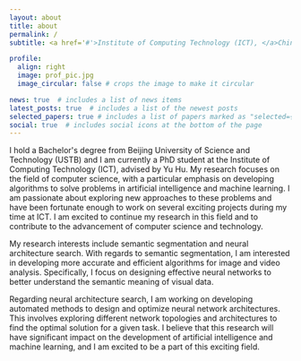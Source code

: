 ```yaml
---
layout: about
title: about
permalink: /
subtitle: <a href='#'>Institute of Computing Technology (ICT), </a>Chinese Academy of Sciences.

profile:
  align: right
  image: prof_pic.jpg
  image_circular: false # crops the image to make it circular

news: true  # includes a list of news items
latest_posts: true  # includes a list of the newest posts
selected_papers: true # includes a list of papers marked as "selected={true}"
social: true  # includes social icons at the bottom of the page
---
```


I hold a Bachelor's degree from Beijing University of Science and Technology (USTB) and I am currently a PhD student at the Institute of Computing Technology (ICT), advised by Yu Hu. My research focuses on the field of computer science, with a particular emphasis on developing algorithms to solve problems in artificial intelligence and machine learning. I am passionate about exploring new approaches to these problems and have been fortunate enough to work on several exciting projects during my time at ICT. I am excited to continue my research in this field and to contribute to the advancement of computer science and technology.

My research interests include semantic segmentation and neural architecture search. With regards to semantic segmentation, I am interested in developing more accurate and efficient algorithms for image and video analysis. Specifically, I focus on designing effective neural networks to better understand the semantic meaning of visual data.

Regarding neural architecture search, I am working on developing automated methods to design and optimize neural network architectures. This involves exploring different network topologies and architectures to find the optimal solution for a given task. I believe that this research will have significant impact on the development of artificial intelligence and machine learning, and I am excited to be a part of this exciting field.

